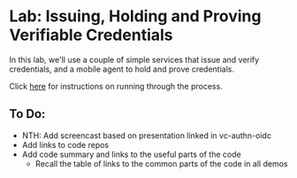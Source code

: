 # Lab: Issuing, Holding and Proving Verifiable Credentials

In this lab, we'll use a couple of simple services that issue and verify credentials, and a mobile agent to hold and prove credentials.

<!--- (To start the presentation, click [here](https://youtu.be/He1QHYuYxlw).) -->

Click [here](https://github.com/bcgov/vc-authn-oidc/blob/master/docs/DemoInstructions.md) for instructions on running through the process.

## To Do:
- NTH: Add screencast based on presentation linked in vc-authn-oidc
- Add links to code repos
- Add code summary and links to the useful parts of the code
  - Recall the table of links to the common parts of the code in all demos